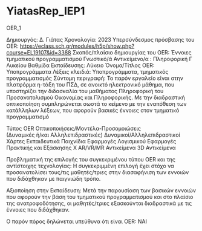 # YiatasRep_IEP1
 OER_1
  
Δημιουργός: Δ. Γιάτας
Χρονολογία: 2023
Υπερσύνδεσμος πρόσβασης του OER: https://eclass.sch.gr/modules/h5p/show.php?course=EL19107&id=3388
Σκοπός/πλαίσιο δημιουργίας του OER: Έννοιες τμηματικού προγραμματισμού
Γνωστικό/ά Αντικείμενο/α : Πληροφορική Γ Λυκείου
Βαθμίδα Εκπαίδευσης: Λύκειο
Όνομα/Τίτλος OER: Υποπρογράμματα
Λέξεις κλειδιά: Υποπρογράμματα, τμηματικός προγραμματισμός 
Σύντομη περιγραφή: Το παρόν εργαλείο είναι στην πλατφόρμα η-τάξη του ΠΣΔ, σε ανοικτό ηλεκτρονικό μάθημα, που υποστηρίζει την διδασκαλία του μαθήματος Πληροφορική του Προσανατολισμού Οικονομίας και Πληροφορικής. Με την διαδραστική οπτικοποίηση συμπληρώνεται σωστά το κείμενο με την εναπόθεση των κατάλληλων λέξεων, που αφορούν βασικές έννοιες στον τμηματικό προγραμματισμό

Τύπος OER
Οπτικοποιήσεις/Μοντέλα-Προσομοιώσεις    
(Δυναμικές ή/και Αλληλεπιδραστικές)
Δυναμικοί/Αλληλεπιδραστικοί Χάρτες
Εκπαιδευτικά Παιχνίδια
Εφαρμογές Λογισμικού
Εφαρμογές Πρακτικής και Εξάσκησης   Χ
AR/VR/MR Αντικείμενα
3D Αντικείμενα


Προβληματική της επιλογής του συγκεκριμένου τύπου OER και της αντίστοιχης τεχνολογίας:
Η συγκεκριμμένη επιλογή έχει στόχο να προσανατολίσει τους/τις μαθητές/τριες στην διασαφήνιση των εννοιών που διδάχθηκαν με παιγνιώδη τρόπο. 

Αξιοποίηση στην Εκπαίδευση: 
Μετά την παρουσίαση των βασικών εννοιών που αφορούν την βάση του τμηματικού προγραμματισμού και στο πλαίσιο της ανατροφοδότησης, οι μαθητές/τριες εξασκούνται διαδραστικά με τις έννοιες που διδάχθηκαν.


Ο παρόν πόρος δηλώνεται υπεύθυνα ότι είναι OER: NAI
